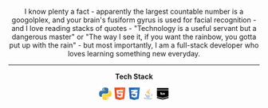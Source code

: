 <p align="center">
  I know plenty a fact - apparently the largest countable number is a googolplex, and your brain's fusiform gyrus is used for facial recognition - and I love reading stacks of quotes - "Technology is a useful servant but a dangerous master" or "The way I see it, if you want the rainbow, you gotta put up with the rain" - but most importantly, I am a full-stack developer who loves learning something new everyday. 
</p>

<hr>

<p align="center">
  <b> Tech Stack </b>
</p>

<p align="center">
  <img src="/assets/python_icon.png" width="25" height="25">
  <img src="/assets/html_icon.png" width="25" height="25">
  <img src="/assets/css_icon.png" width="25" height="25">
  <img src="/assets/java_icon.png" width="25" height="25">
  <img src="/assets/lua_icon.png" width="25" height="25">
</p>
